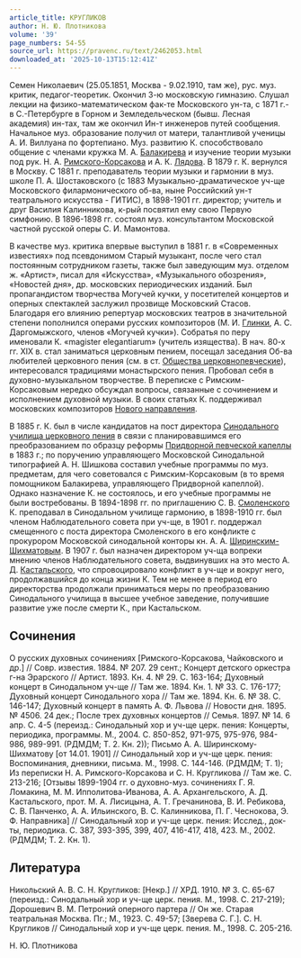 ```yaml
---
article_title: КРУГЛИКОВ
author: Н. Ю. Плотникова
volume: '39'
page_numbers: 54-55
source_url: https://pravenc.ru/text/2462053.html
downloaded_at: '2025-10-13T15:12:41Z'
---
```


Семен Николаевич (25.05.1851, Москва - 9.02.1910, там же), рус. муз. критик, педагог-теоретик. Окончил 3-ю московскую гимназию. Слушал лекции на физико-математическом фак-те Московского ун-та, с 1871 г.- в С.-Петербурге в Горном и Земледельческом (бывш. Лесная академия) ин-тах, там же окончил Ин-т инженеров путей сообщения. Начальное муз. образование получил от матери, талантливой ученицы А. И. Виллуана по фортепиано. Муз. развитию К. способствовало общение с членами кружка М. А. [Балакирева](https://pravenc.ru/text/БАЛАКИРЕВ.html) и изучение теории музыки под рук. Н. А. [Римского-Корсакова](https://pravenc.ru/text/Римского-Корсакова.html) и А. К. [Лядова](https://pravenc.ru/text/Лядова.html). В 1879 г. К. вернулся в Москву. С 1881 г. преподаватель теории музыки и гармонии в муз. школе П. А. Шостаковского (с 1883 Музыкально-драматическое уч-ще Московского филармонического об-ва, ныне Российский ун-т театрального искусства - ГИТИС), в 1898-1901 гг. директор; учитель и друг Василия Калинникова, к-рый посвятил ему свою Первую симфонию. В 1896-1898 гг. состоял муз. консультантом Московской частной русской оперы С. И. Мамонтова.

В качестве муз. критика впервые выступил в 1881 г. в «Современных известиях» под псевдонимом Старый музыкант, после чего стал постоянным сотрудником газеты, также был заведующим муз. отделом ж. «Артист», писал для «Искусства», «Музыкального обозрения», «Новостей дня», др. московских периодических изданий. Был пропагандистом творчества Могучей кучки, у посетителей концертов и оперных спектаклей заслужил прозвище Московский Стасов. Благодаря его влиянию репертуар московских театров в значительной степени пополнился операми русских композиторов (М. И. [Глинки](https://pravenc.ru/text/Глинки.html), А. С. Даргомыжского, членов «Могучей кучки»). Собратья по перу именовали К. «magister elegantiarum» (учитель изящества). В нач. 80-х гг. XIX в. стал заниматься церковным пением, посещал заседания Об-ва любителей церковного пения (см. в ст. [Общества церковнопевческие](<https://pravenc.ru/text/Общества церковнопевческие.html>)), интересовался традициями монастырского пения. Пробовал себя в духовно-музыкальном творчестве. В переписке с Римским-Корсаковым нередко обсуждал вопросы, связанные с сочинением и исполнением духовной музыки. В своих статьях К. поддерживал московских композиторов [Нового направления](<https://pravenc.ru/text/Новое направление.html>).

В 1885 г. К. был в числе кандидатов на пост директора [Синодального училища церковного пения](<https://pravenc.ru/text/Синодальное училище церковного пения.html>) в связи с планировавшимся его преобразованием по образцу реформы [Придворной певческой капеллы](<https://pravenc.ru/text/Придворная певческая капелла.html>) в 1883 г.; по поручению управляющего Московской Синодальной типографией А. Н. Шишкова составил учебные программы по муз. предметам, для чего советовался с Римским-Корсаковым (в то время помощником Балакирева, управляющего Придворной капеллой). Однако назначение К. не состоялось, и его учебные программы не были востребованы. В 1894-1898 гг. по приглашению С. В. [Смоленского](https://pravenc.ru/text/Смоленского.html) К. преподавал в Синодальном училище гармонию, в 1898-1910 гг. был членом Наблюдательного совета при уч-ще, в 1901 г. поддержал смещенного с поста директора Смоленского в его конфликте с прокурором Московской синодальной конторы кн. А. А. [Ширинским-Шихматовым](https://pravenc.ru/text/Ширинским-Шихматовым.html). В 1907 г. был назначен директором уч-ща вопреки мнению членов Наблюдательного совета, выдвинувших на это место А. Д. [Кастальского](https://pravenc.ru/text/Кастальский.html), что спровоцировало конфликт в уч-ще и вокруг него, продолжавшийся до конца жизни К. Тем не менее в период его директорства продолжали приниматься меры по преобразованию Синодального училища в высшее учебное заведение, получившие развитие уже после смерти К., при Кастальском.

## Сочинения

О русских духовных сочинениях [Римского-Корсакова, Чайковского и др.] // Совр. известия. 1884. № 207. 29 сент.; Концерт детского оркестра г-на Эрарского // Артист. 1893. Кн. 4. № 29. С. 163-164; Духовный концерт в Синодальном уч-ще // Там же. 1894. Кн. 1. № 33. С. 176-177; Духовный концерт Синодального хора // Там же. 1894. Кн. 6. № 38. С. 146-147; Духовный концерт в память А. Ф. Львова // Новости дня. 1895. № 4506. 24 дек.; После трех духовных концертов // Семья. 1897. № 14. 6 апр. С. 4-5 (переизд.: Синодальный хор и уч-ще церк. пения: Концерты, периодика, программы. М., 2004. С. 850-852, 971-975, 975-976, 984-986, 989-991. (РДМДМ; Т. 2. Кн. 2)); Письмо А. А. Ширинскому-Шихматову [от 14.01. 1901] // Синодальный хор и уч-ще церк. пения: Воспоминания, дневники, письма. М., 1998. С. 144-146. (РДМДМ; Т. 1); Из переписки Н. А. Римского-Корсакова и С. Н. Кругликова // Там же. С. 213-216; [Отзывы 1899-1904 гг. о духовно-муз. сочинениях Г. Я. Ломакина, М. М. Ипполитова-Иванова, А. А. Архангельского, А. Д. Кастальского, прот. М. А. Лисицына, А. Т. Гречанинова, В. И. Ребикова, С. В. Панченко, А. А. Ильинского, В. С. Калинникова, П. Г. Чеснокова, Э. Ф. Направника] // Синодальный хор и уч-ще церк. пения: Исслед., док-ты, периодика. С. 387, 393-395, 399, 407, 416-417, 418, 423. М., 2002. (РДМДМ; Т. 2. Кн. 1).

## Литература

Никольский А. В. С. Н. Кругликов: [Некр.] // ХРД. 1910. № 3. С. 65-67 (переизд.: Синодальный хор и уч-ще церк. пения. М., 1998. С. 217-219); Дорошевич В. М. Петроний оперного партера // Он же. Старая театральная Москва. Пг.; М., 1923. С. 49-57; [Зверева С. Г.]. С. Н. Кругликов // Синодальный хор и уч-ще церк. пения. М., 1998. С. 205-216.

Н. Ю. Плотникова
